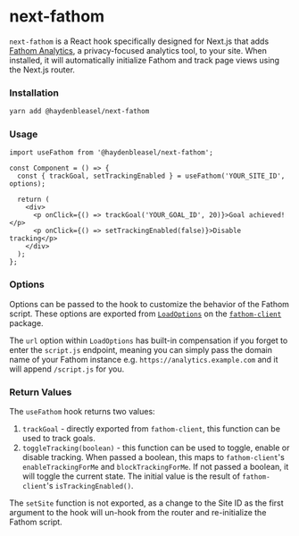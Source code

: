 # next-fathom

`next-fathom` is a React hook specifically designed for Next.js that adds [Fathom Analytics](https://usefathom.com/), a privacy-focused analytics tool, to your site. When installed, it will automatically initialize Fathom and track page views using the Next.js router.

### Installation

```bash
yarn add @haydenbleasel/next-fathom
```

### Usage

```tsx
import useFathom from '@haydenbleasel/next-fathom';

const Component = () => {
  const { trackGoal, setTrackingEnabled } = useFathom('YOUR_SITE_ID', options);

  return (
    <div>
      <p onClick={() => trackGoal('YOUR_GOAL_ID', 20)}>Goal achieved!</p>
      <p onClick={() => setTrackingEnabled(false)}>Disable tracking</p>
    </div>
  );
};
```

### Options

Options can be passed to the hook to customize the behavior of the Fathom script. These options are exported from [`LoadOptions`](https://github.com/derrickreimer/fathom-client#arguments) on the [`fathom-client`](https://github.com/derrickreimer/fathom-client) package.

The `url` option within `LoadOptions` has built-in compensation if you forget to enter the `script.js` endpoint, meaning you can simply pass the domain name of your Fathom instance e.g. `https://analytics.example.com` and it will append `/script.js` for you.

### Return Values

The `useFathom` hook returns two values:

1. `trackGoal` - directly exported from `fathom-client`, this function can be used to track goals.
2. `toggleTracking(boolean)` - this function can be used to toggle, enable or disable tracking. When passed a boolean, this maps to `fathom-client`'s `enableTrackingForMe` and `blockTrackingForMe`. If not passed a boolean, it will toggle the current state. The initial value is the result of `fathom-client`'s `isTrackingEnabled()`.

The `setSite` function is not exported, as a change to the Site ID as the first argument to the hook will un-hook from the router and re-initialize the Fathom script.
